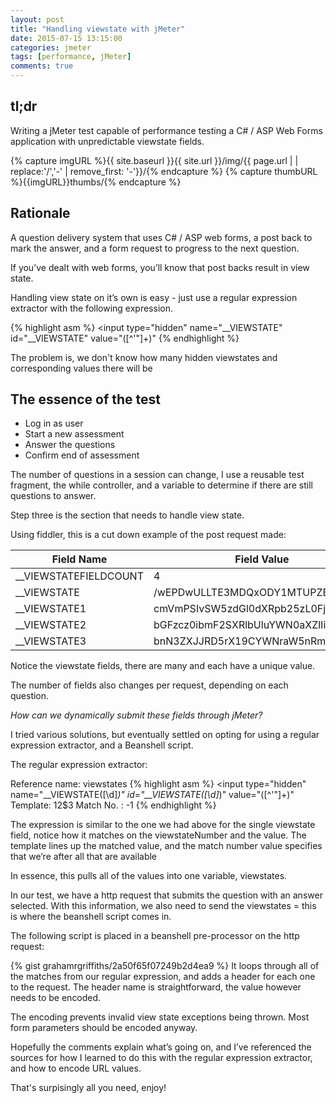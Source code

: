 ```yaml
--- 
layout: post 
title: "Handling viewstate with jMeter" 
date: 2015-07-15 13:15:00 
categories: jmeter 
tags: [performance, jMeter]
comments: true 
---
```

## tl;dr
Writing a jMeter test capable of performance testing a C# / ASP Web Forms application with unpredictable viewstate fields.
<!--more-->

{% capture imgURL %}{{ site.baseurl }}{{ site.url }}/img/{{ page.url | | replace:'/','-' | remove_first: '-'}}/{% endcapture %}
{% capture thumbURL %}{{imgURL}}thumbs/{% endcapture %}

## Rationale
A question delivery system that uses C# / ASP web forms, a post back to mark the answer, and a form request to progress to the next question.

If you’ve dealt with web forms, you’ll know that post backs result in view state.

Handling view state on it’s own is easy - just use a regular expression extractor with the following expression.

{% highlight asm %} 
<input type="hidden" name="__VIEWSTATE" id="__VIEWSTATE" value="([^'"]+)"
{% endhighlight %}

The problem is, we don't know how many hidden viewstates and corresponding values there will be

## The essence of the test
- Log in as user
- Start a new assessment
- Answer the questions
- Confirm end of assessment

The number of questions in a session can change, I use a reusable test fragment, the while controller, and a variable to determine if there are still questions to answer.

Step three is the section that needs to handle view state.

Using fiddler, this is a cut down example of the post request made:

| Field Name  |  Field Value  |
|-------------|---------------|
|__VIEWSTATEFIELDCOUNT | 4 |
|__VIEWSTATE   | /wEPDwULLTE3MDQxODY1MTUPZBYCZg |
|__VIEWSTATE1  | cmVmPSIvSW5zdGl0dXRpb25zL0FjY291bn9 |
|__VIEWSTATE2 | bGFzcz0ibmF2SXRlbUluYWN0aXZlIiBocm |
|__VIEWSTATE3 | bnN3ZXJJRD5rX19CYWNraW5nRmllbGQbP |

Notice the viewstate fields, there are many and each have a unique value.

The number of fields also changes per request, depending on each question.

*How can we dynamically submit these fields through jMeter?*

I tried various solutions, but eventually settled on opting for using a regular expression extractor, and a Beanshell script. 

The regular expression extractor:

Reference name: viewstates
{% highlight asm %} 
<input type="hidden" name="__VIEWSTATE([\d]*)" id="__VIEWSTATE([\d]*)" value="([^'"]+)"
Template: $1$2$3
Match No. : -1
{% endhighlight %}

The expression is similar to the one we had above for the single viewstate field, notice how it matches on the viewstateNumber and the value. The template lines up the matched value, and the match number value specifies that we’re after all that are available

In essence, this pulls all of the values into one variable, viewstates.

In our test, we have a http request that submits the question with an answer selected. With this information, we also need to send the viewstates = this is where the beanshell script comes in.

The following script is placed in a beanshell pre-processor on the http request:

{% gist grahamrgriffiths/2a50f65f07249b2d4ea9 %}
It loops through all of the matches from our regular expression, and adds a header for each one to the request. The header name is straightforward, the value however needs to be encoded.

The encoding prevents invalid view state exceptions being thrown. Most form parameters should be encoded anyway.

Hopefully the comments explain what’s going on, and I’ve referenced the sources for how I learned to do this with the regular expression extractor, and how to encode URL values.

That's surpisingly all you need, enjoy!
